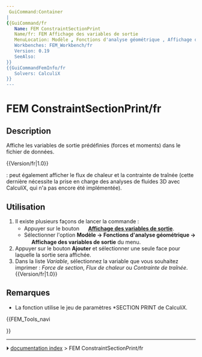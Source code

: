 ```yaml
---
 GuiCommand:Container
|
{{GuiCommand/fr
   Name: FEM ConstraintSectionPrint
   Name/fr: FEM Affichage des variables de sortie
   MenuLocation: Modèle , Fonctions d'analyse géométrique , Affichage des variables de sortie
   Workbenches: FEM_Workbench/fr
   Version: 0.19
   SeeAlso: 
}}
{{GuiCommandFemInfo/fr
   Solvers: CalculiX
}}
---
```


# FEM ConstraintSectionPrint/fr

## Description

Affiche les variables de sortie prédéfinies (forces et moments) dans le fichier de données.


{{Version/fr|1.0}}

: peut également afficher le flux de chaleur et la contrainte de traînée (cette dernière nécessite la prise en charge des analyses de fluides 3D avec CalculiX, qui n\'a pas encore été implémentée).



## Utilisation

1.  Il existe plusieurs façons de lancer la commande :
    -   Appuyer sur le bouton **<img src="images/FEM_ConstraintSectionPrint.svg" width=16px> [Affichage des variables de sortie](FEM_ConstraintSectionPrint/fr.md)**.
    -   Sélectionner l\'option **Modèle → Fonctions d'analyse géométrique → <img src="images/FEM_ConstraintSectionPrint.svg" width=16px> Affichage des variables de sortie** du menu.
2.  Appuyer sur le bouton **Ajouter** et sélectionner une seule face pour laquelle la sortie sera affichée.
3.  Dans la liste *Variable*, sélectionnez la variable que vous souhaitez imprimer : *Force de section*, *Flux de chaleur* ou *Contrainte de traînée*. {{Version/fr|1.0}}



## Remarques

-   La fonction utilise le jeu de paramètres \*SECTION PRINT de CalculiX.





{{FEM_Tools_navi

}}



---
⏵ [documentation index](../README.md) > FEM ConstraintSectionPrint/fr
